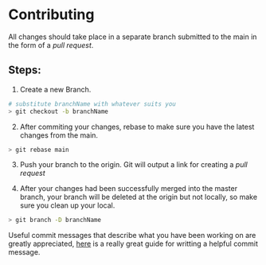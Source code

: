 # Contributing

All changes should take place in a separate branch submitted to the main in the form of a _pull request_.

## Steps:

1. Create a new Branch.

```sh
# substitute branchName with whatever suits you
> git checkout -b branchName
```

2. After commiting your changes, rebase to make sure you have the latest changes from the main.

```sh
> git rebase main
```

3. Push your branch to the origin. Git will output a link for creating a _pull request_

4. After your changes had been successfully merged into the master branch, your branch will be deleted at the origin but not locally, so make sure you clean up your local.

```sh
> git branch -D branchName
```

Useful commit messages that describe what you have been working on are greatly appreciated, [here](https://www.conventionalcommits.org/en/v1.0.0/#summary) is a really great guide for writting a helpful commit message.
